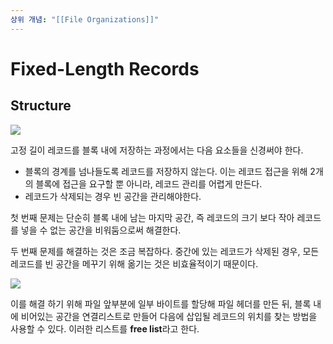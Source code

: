 ```yaml
---
상위 개념: "[[File Organizations]]"
---
```

# Fixed-Length Records
## Structure
![](https://i.imgur.com/UfdyoLF.png)

고정 길이 레코드를 블록 내에 저장하는 과정에서는 다음 요소들을 신경써야 한다.

* 블록의 경계를 넘나들도록 레코드를 저장하지 않는다. 이는 레코드 접근을 위해 2개의 블록에 접근을 요구할 뿐 아니라, 레코드 관리를 어렵게 만든다.
* 레코드가 삭제되는 경우 빈 공간을 관리해야한다.

첫 번째 문제는 단순히 블록 내에 남는 마지막 공간, 즉 레코드의 크기 보다 작아 레코드를 넣을 수 없는 공간을 비워둠으로써 해결한다.

두 번째 문제를 해결하는 것은 조금 복잡하다. 중간에 있는 레코드가 삭제된 경우, 모든 레코드를 빈 공간을 메꾸기 위해 옮기는 것은 비효율적이기 때문이다. 

![](https://i.imgur.com/C5BdtO8.png)

이를 해결 하기 위해 파일 앞부분에 일부 바이트를 할당해 파일 헤더를 만든 뒤, 블록 내에 비어있는 공간을 연결리스트로 만들어 다음에 삽입될 레코드의 위치를 찾는 방법을 사용할 수 있다. 이러한 리스트를 **free list**라고 한다.